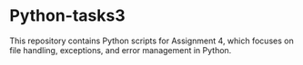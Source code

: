 # Python-tasks3
This repository contains Python scripts for Assignment 4, which focuses on file handling, exceptions, and error management in Python.
